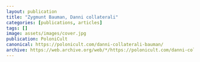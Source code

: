 ```yaml
---
layout: publication
title: "Zygmunt Bauman, Danni collaterali"
categories: [publications, articles]
tags: []
image: assets/images/cover.jpg
publication: PoloniCult
canonical: https://polonicult.com/danni-collaterali-bauman/
archive: https://web.archive.org/web/*/https://polonicult.com/danni-collaterali-bauman/
---
```

